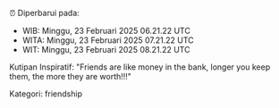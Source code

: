 ⏰ Diperbarui pada:
- WIB: Minggu, 23 Februari 2025 06.21.22 UTC
- WITA: Minggu, 23 Februari 2025 07.21.22 UTC
- WIT: Minggu, 23 Februari 2025 08.21.22 UTC

Kutipan Inspiratif:
"Friends are like money in the bank, longer you keep them, the more they are worth!!!"


Kategori: friendship

